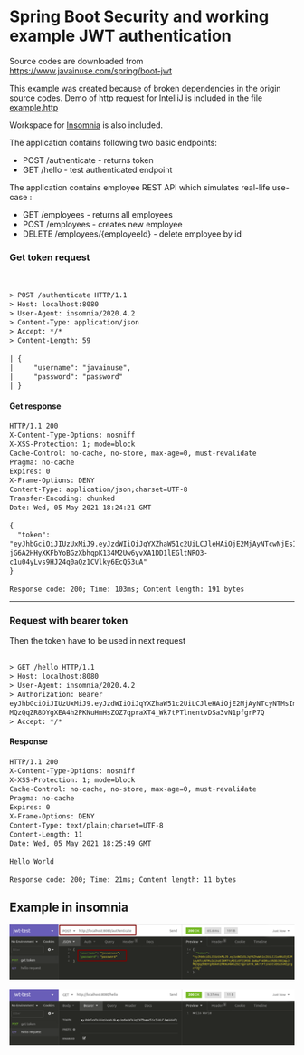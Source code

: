 # Spring Boot Security and working example JWT authentication

Source codes are downloaded from https://www.javainuse.com/spring/boot-jwt

This example was created because of broken dependencies in the origin source codes. 
Demo of http request for IntelliJ is included in the file [example.http](example.http)

Workspace for [Insomnia](insomnia-workspace.json) is also included.

The application contains following two basic endpoints:
- POST      /authenticate - returns token
- GET       /hello - test authenticated endpoint 

The application contains employee REST API which simulates real-life use-case  :
- GET       /employees - returns all employees
- POST      /employees - creates new employee
- DELETE    /employees/{employeeId} - delete employee by id


### Get token request
```http request


> POST /authenticate HTTP/1.1
> Host: localhost:8080
> User-Agent: insomnia/2020.4.2
> Content-Type: application/json
> Accept: */*
> Content-Length: 59

| {
|     "username": "javainuse",
|     "password": "password"
| }
```

#### Get response
```
HTTP/1.1 200 
X-Content-Type-Options: nosniff
X-XSS-Protection: 1; mode=block
Cache-Control: no-cache, no-store, max-age=0, must-revalidate
Pragma: no-cache
Expires: 0
X-Frame-Options: DENY
Content-Type: application/json;charset=UTF-8
Transfer-Encoding: chunked
Date: Wed, 05 May 2021 18:24:21 GMT

{
  "token": "eyJhbGciOiJIUzUxMiJ9.eyJzdWIiOiJqYXZhaW51c2UiLCJleHAiOjE2MjAyNTcwNjEsImlhdCI6MTYyMDIzOTA2MX0.jsQ-jG6A2HHyXKFbYoBGzXbhqpK134M2Uw6yvXA1DD1lEGltNRO3-c1u04yLvs9HJ24q0aQz1CVlky6EcQ53uA"
}

Response code: 200; Time: 103ms; Content length: 191 bytes

```

---

### Request with bearer token
Then the token have to be used in next request
```http request

> GET /hello HTTP/1.1
> Host: localhost:8080
> User-Agent: insomnia/2020.4.2
> Authorization: Bearer eyJhbGciOiJIUzUxMiJ9.eyJzdWIiOiJqYXZhaW51c2UiLCJleHAiOjE2MjAyNTcyNTMsImlhdCI6MTYyMDIzOTI1M30.GmNaf94DRscU5DDJ88lWpJ-MQzQqZR8DYgXEA4h2PKNuHmHsZOZ7qpraXT4_Wk7tPTlnentvDSa3vN1pfgrP7Q
> Accept: */*
```
#### Response 
```
HTTP/1.1 200 
X-Content-Type-Options: nosniff
X-XSS-Protection: 1; mode=block
Cache-Control: no-cache, no-store, max-age=0, must-revalidate
Pragma: no-cache
Expires: 0
X-Frame-Options: DENY
Content-Type: text/plain;charset=UTF-8
Content-Length: 11
Date: Wed, 05 May 2021 18:25:49 GMT

Hello World

Response code: 200; Time: 21ms; Content length: 11 bytes
```


## Example in insomnia

![Get token](./img/get-token.png)

![Get token](./img/get-request.png)

